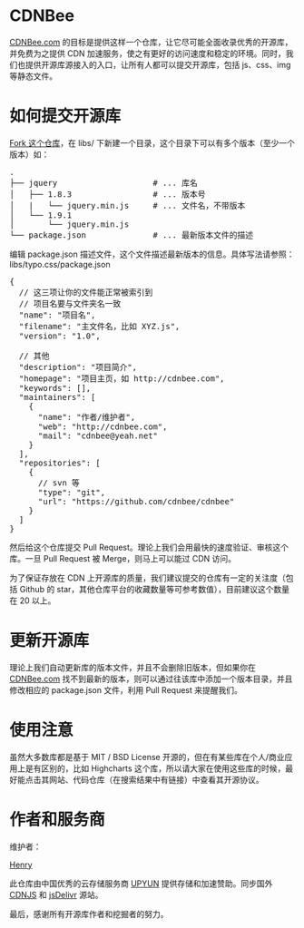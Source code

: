 # CDNBee

<a href="https://cdnbee.com">CDNBee.com</a> 的目标是提供这样一个仓库，让它尽可能全面收录优秀的开源库，并免费为之提供 CDN 加速服务，使之有更好的访问速度和稳定的环境。同时，我们也提供开源库源接入的入口，让所有人都可以提交开源库，包括 js、css、img 等静态文件。

# 如何提交开源库

<a href="https://github.com/cdnbee/cdnbee" target="_blank">Fork 这个仓库</a>，在 libs/ 下新建一个目录，这个目录下可以有多个版本（至少一个版本）如：

<pre>
.
├── jquery                    # ... 库名
│   ├── 1.8.3                 # ... 版本号
│   |   └── jquery.min.js     # ... 文件名，不带版本
│   └── 1.9.1
│       └── jquery.min.js
└── package.json              # ... 最新版本文件的描述
</pre>

编辑 package.json 描述文件，这个文件描述最新版本的信息。具体写法请参照：libs/typo.css/package.json

<pre>
{
  // 这三项让你的文件能正常被索引到
  // 项目名要与文件夹名一致
  "name": "项目名",
  "filename": "主文件名，比如 XYZ.js",
  "version": "1.0",

  // 其他
  "description": "项目简介",
  "homepage": "项目主页，如 http://cdnbee.com",
  "keywords": [],
  "maintainers": [
    {
      "name": "作者/维护者",
      "web": "http://cdnbee.com",
      "mail": "cdnbee@yeah.net"
    }
  ],
  "repositories": [
    {
      // svn 等
      "type": "git",
      "url": "https://github.com/cdnbee/cdnbee"
    }
  ]
}
</pre>

然后给这个仓库提交 Pull Request。理论上我们会用最快的速度验证、审核这个库。一旦 Pull Request 被 Merge，则马上可以能过 CDN 访问。

为了保证存放在 CDN 上开源库的质量，我们建议提交的仓库有一定的关注度（包括 Github 的 star，其他仓库平台的收藏数量等可参考数值），目前建议这个数量在 20 以上。

# 更新开源库

理论上我们自动更新库的版本文件，并且不会删除旧版本，但如果你在 <a href="https://cdnbee.com">CDNBee.com</a> 找不到最新的版本，则可以通过往该库中添加一个版本目录，并且修改相应的 package.json 文件，利用 Pull Request 来提醒我们。

# 使用注意

虽然大多数库都是基于 MIT / BSD License 开源的，但在有某些库在个人/商业应用上是有区别的，比如 Highcharts 这个库，所以请大家在使用这些库的时候，最好能点击其网站、代码仓库（在搜索结果中有链接）中查看其开源协议。

# 作者和服务商

维护者：

<a href="https://github.com/helantao">Henry</a>

此仓库由中国优秀的云存储服务商 <a href="https://upyun.com">UPYUN</a> 提供存储和加速赞助。同步国外 <a href="https://github.com/cdnjs/cdnjs">CDNJS</a> 和 <a href="https://github.com/jsdelivr/jsdelivr">jsDelivr</a> 源站。

最后，感谢所有开源库作者和挖掘者的努力。
